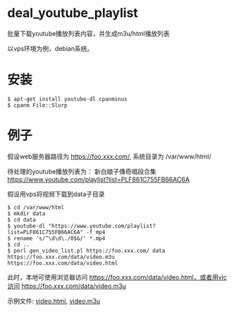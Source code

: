 # deal_youtube_playlist
批量下载youtube播放列表内容，并生成m3u/html播放列表

以vps环境为例，debian系统。

# 安装

    $ apt-get install youtube-dl cpanminus
    $ cpanm File::Slurp

# 例子

假设web服务器路径为 https://foo.xxx.com/, 系统目录为 /var/www/html/

待处理的youtube播放列表为： 新白娘子傳奇唱段合集 https://www.youtube.com/playlist?list=PLF861C755FB66AC6A

假设用vps将视频下载到data子目录

    $ cd /var/www/html
    $ mkdir data
    $ cd data
    $ youtube-dl "https://www.youtube.com/playlist?list=PLF861C755FB66AC6A" -f mp4
    $ rename 's/^\d\d\./0$&/' *.mp4
    $ cd ..
    $ perl gen_video_list.pl https://foo.xxx.com/ data
    https://foo.xxx.com/data/video.m3u
    https://foo.xxx.com/data/video.html

此时，本地可使用浏览器访问 https://foo.xxx.com/data/video.html，或者用vlc访问 https://foo.xxx.com/data/video.m3u

示例文件: [video.html](data/video.html), [video.m3u](data/video.m3u)
